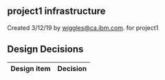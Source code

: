 ## project1 infrastructure

Created 3/12/19 by wiggles@ca.ibm.com. for project1


## Design Decisions
| Design item                | Decision|
| :----------------------------------- | :--------------------------------------------------------------------------------|
